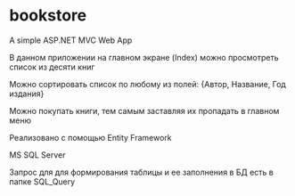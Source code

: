 # bookstore
A simple ASP.NET MVC Web App

В данном приложении на главном экране (Index) можно просмотреть список из десяти книг

Можно сортировать список по любому из полей: {Автор, Название, Год издания}

Можно покупать книги, тем самым заставляя их пропадать в главном меню

Реализовано с помощью Entity Framework

MS SQL Server

Запрос для для формирования таблицы и ее заполнения в БД есть в папке SQL_Query
